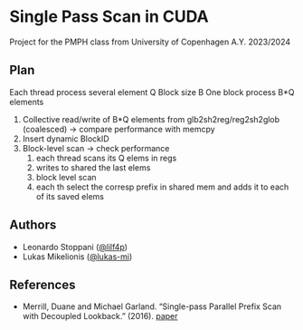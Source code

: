 # Single Pass Scan in CUDA
Project for the PMPH class from University of Copenhagen A.Y. 2023/2024

## Plan 
Each thread process several element Q 
Block size B
One block process B*Q elements 
1. Collective read/write of B*Q elements from glb2sh2reg/reg2sh2glob (coalesced) -> compare performance with memcpy
2. Insert dynamic BlockID
3. Block-level scan -> check performance
   1. each thread scans its Q elems in regs
   2. writes to shared the last elems 
   3. block level scan
   4. each th select the corresp prefix in shared mem and adds it to each of its saved elems 

## Authors

- Leonardo Stoppani ([@lilf4p](https://github.com/lilf4p))
- Lukas Mikelionis ([@lukas-mi](https://github.com/lukas-mi))

## References

- Merrill, Duane and Michael Garland. “Single-pass Parallel Prefix Scan with Decoupled Lookback.” (2016). [paper](https://api.semanticscholar.org/CorpusID:51919482)
